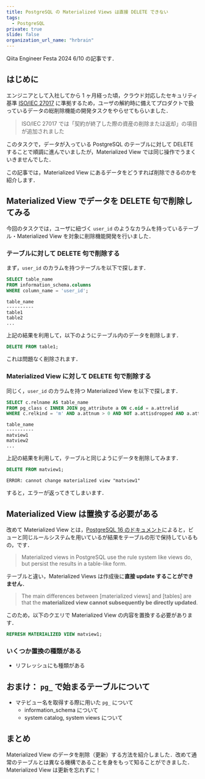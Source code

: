 ```yaml
---
title: PostgreSQL の Materialized Views は直接 DELETE できない
tags:
  - PostgreSQL
private: true
slide: false
organization_url_name: "hrbrain"
---
```


Qiita Engineer Festa 2024 6/10 の記事です．

## はじめに
エンジニアとして入社してから 1 ヶ月経った頃，クラウド対応したセキュリティ基準 [ISO/IEC 27017](https://cloud.google.com/security/compliance/iso-27017) に準拠するため，ユーザの解約時に備えてプロダクトで扱っているデータの総削除機能の開発タスクをやらせてもらいました．
> ISO/IEC 27017 では「契約が終了した際の資産の削除または返却」の項目が追加されました

このタスクで，データが入っている PostgreSQL のテーブルに対して DELETE することで順調に進んでいましたが，Materialized View では同じ操作でうまくいきませんでした．

この記事では，Materialized View にあるデータをどうすれば削除できるのかを紹介します．

## Materialized View でデータを DELETE 句で削除してみる
今回のタスクでは，ユーザに紐づく `user_id` のようなカラムを持っているテーブル・Materialized View を対象に削除機能開発を行いました．

### テーブルに対して DELETE 句で削除する
まず，`user_id` のカラムを持つテーブルを以下で探します．
```sql
SELECT table_name
FROM information_schema.columns
WHERE column_name = 'user_id';
```
```
table_name
----------
table1
table2
...
```
上記の結果を利用して，以下のようにテーブル内のデータを削除します．
```sql
DELETE FROM table1;
```
これは問題なく削除されます．

### Materialized View に対して DELETE 句で削除する
同じく，`user_id` のカラムを持つ Materialized View を以下で探します．
```sql
SELECT c.relname AS table_name
FROM pg_class c INNER JOIN pg_attribute a ON c.oid = a.attrelid
WHERE c.relkind = 'm' AND a.attnum > 0 AND NOT a.attisdropped AND a.attname = 'user_id';
```
```
table_name
----------
matview1
matview2
...
```
上記の結果を利用して，テーブルと同じようにデータを削除してみます．
```sql
DELETE FROM matview1;
```
```
ERROR: cannot change materialized view "matview1"
```
すると，エラーが返ってきてしまいます．

## Materialized View は置換する必要がある
改めて Materialized View とは，[PostgreSQL 16 のドキュメント](https://www.postgresql.org/docs/current/rules-materializedviews.html)によると，ビューと同じルールシステムを用いているが結果をテーブルの形で保持しているもの，です．
> Materialized views in PostgreSQL use the rule system like views do, but persist the results in a table-like form.

テーブルと違い，Materialized Views は作成後に**直接 update することができません**．
> The main differences between [materialized views] and [tables] are that the **materialized view cannot subsequently be directly updated**.

このため，以下のクエリで Materialized View の内容を置換する必要があります．
```sql
REFRESH MATERIALIZED VIEW matview1;
```

### いくつか置換の種類がある
- リフレッシュにも種類がある

## おまけ： `pg_` で始まるテーブルについて
- マテビュー名を取得する際に用いた `pg_` について
  - information_schema について
  - system catalog, system views について

## まとめ
Materialized View のデータを削除（更新）する方法を紹介しました．改めて通常のテーブルとは異なる機構であることを身をもって知ることができました．Materialized View は更新を忘れずに！
